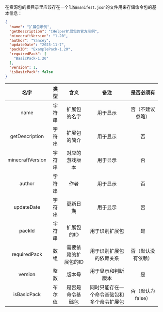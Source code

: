 在资源包的根目录里应该存在一个叫做`manifest.json`的文件用来存储命令包的基本信息：

```json
{
  "name": "扩展包示例",
  "getDescription": "CHelper扩展包的官方示例",
  "minecraftVersion": "1.20",
  "author": "Yancey",
  "updateDate": "2023-11-7",
  "packID": "ExamplePack-1.20",
  "requiredPack": [
    "BasicPack-1.20"
  ],
  "version": 1,
  "isBasicPack": false
}
```

|        名字        | 类型  |     含义      |          备注           |    是否必须有    |
|:----------------:|:---:|:-----------:|:---------------------:|:-----------:|
|       name       | 字符串 |   扩展包的名字    |         用于显示          |  否（不建议忽略）   |
|  getDescription  | 字符串 |   扩展包的简介    |         用于显示          |      否      |
| minecraftVersion | 字符串 |   对应的游戏版本   |         用于显示          |      否      |
|      author      | 字符串 |     作者      |         用于显示          |      否      |
|    updateDate    | 字符串 |    更新日期     |         用于显示          |      否      |
|      packId      | 字符串 |   扩展包的ID    |        用于识别扩展包        |      是      |
|   requiredPack   | 数组  | 需要依赖的扩展包的ID |     用于识别扩展包的依赖关系      |  否（默认没有依赖）  |
|     version      | 整数  |     版本号     |       用于显示和判断版本       |      是      |
|   isBasicPack    | 布尔值 |  是否是命令基础包   | 同时只能存在一个命令基础包和多个命令扩展包 | 否（默认为false） |